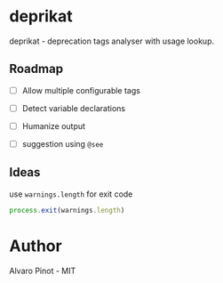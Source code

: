 # deprikat
deprikat - deprecation tags analyser with usage lookup.

## Roadmap

* [ ] Allow multiple configurable tags
* [ ] Detect variable declarations
* [ ] Humanize output
* [ ] suggestion using `@see`


## Ideas
use `warnings.length` for exit code

```js
process.exit(warnings.length)
```

# Author
Alvaro Pinot - MIT
